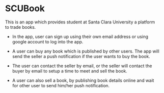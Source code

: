 # SCUBook


This is an app which provides student at Santa Clara University a platform to trade books. 

- In the app, user can sign up using their own email address or using google account to log into the app. 

- A user can buy any book which is published by other users. The app will send the seller a push notification if the user wants to buy the book. 

- The user can contact the seller by email, or the seller will contact the buyer by email to setup a time to meet and sell the book. 

- A user can also sell a book, by publishing book details online and wait for other user to send him/her push notification.
